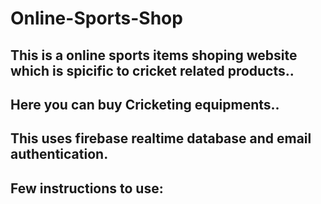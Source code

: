 # Online-Sports-Shop
## This is a online sports items shoping website which is spicific to cricket related products..
## Here you can buy Cricketing equipments..
## This uses firebase realtime database and email authentication.
## Few instructions to use:

